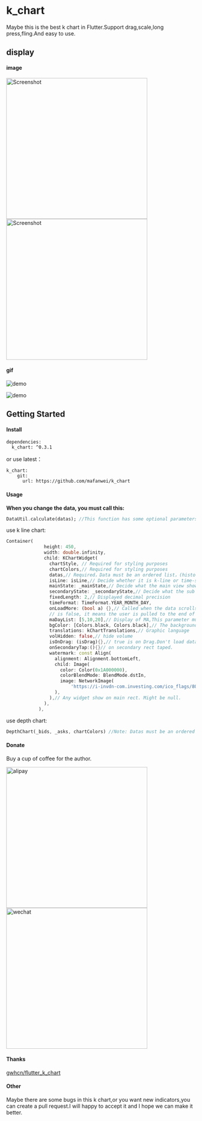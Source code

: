 # k_chart
Maybe this is the best k chart in Flutter.Support drag,scale,long press,fling.And easy to use.

## display

#### image

<img src="https://github.com/mafanwei/k_chart/blob/master/example/images/Screenshot1.jpg" width="375" alt="Screenshot"/>

<img src="https://github.com/mafanwei/k_chart/blob/master/example/images/Screenshot2.jpg" width="375" alt="Screenshot"/>

#### gif

![demo](https://github.com/mafanwei/k_chart/blob/master/example/images/demo.gif)

![demo](https://github.com/mafanwei/k_chart/blob/master/example/images/demo2.gif)

## Getting Started
#### Install
```
dependencies:
  k_chart: ^0.3.1
```
or use latest：
```
k_chart:
    git:
      url: https://github.com/mafanwei/k_chart
```
#### Usage

**When you change the data, you must call this:**
```dart
DataUtil.calculate(datas); //This function has some optional parameters: n is BOLL N-day closing price. k is BOLL param.
```

use k line chart:
```dart
Container(
              height: 450,
              width: double.infinity,
              child: KChartWidget(
                chartStyle, // Required for styling purposes
                chartColors,// Required for styling purposes
                datas,// Required，Data must be an ordered list，(history=>now)
                isLine: isLine,// Decide whether it is k-line or time-sharing
                mainState: _mainState,// Decide what the main view shows
                secondaryState: _secondaryState,// Decide what the sub view shows
                fixedLength: 2,// Displayed decimal precision
                timeFormat: TimeFormat.YEAR_MONTH_DAY,
                onLoadMore: (bool a) {},// Called when the data scrolls to the end. When a is true, it means the user is pulled to the end of the right side of the data. When a
                // is false, it means the user is pulled to the end of the left side of the data.
                maDayList: [5,10,20],// Display of MA,This parameter must be equal to DataUtil.calculate‘s maDayList
                bgColor: [Colors.black, Colors.black],// The background color of the chart is gradient
                translations: kChartTranslations,// Graphic language
                volHidden: false,// hide volume
                isOnDrag: (isDrag){},// true is on Drag.Don't load data while Draging.
                onSecondaryTap:(){}// on secondary rect taped.
                watermark: const Align(
                  alignment: Alignment.bottomLeft,
                  child: Image(
                    color: Color(0x1A000000),
                    colorBlendMode: BlendMode.dstIn,
                    image: NetworkImage(
                        'https://i-invdn-com.investing.com/ico_flags/80x80/v32/dogecoin.png'),
                  ),
                ),// Any widget show on main rect. Might be null.
              ),
            ),
```

use depth chart:
```dart
DepthChart(_bids, _asks, chartColors) //Note: Datas must be an ordered list，
```

#### Donate

Buy a cup of coffee for the author.

<img src="https://img-blog.csdnimg.cn/20181205161540134.jpg?x-oss-process=image/watermark,type_ZmFuZ3poZW5naGVpdGk,shadow_10,text_aHR0cHM6Ly9ibG9nLmNzZG4ubmV0L3F3ZTI1ODc4,size_16,color_FFFFFF,t_70" width="375" alt="alipay"/>
<img src="https://img-blog.csdnimg.cn/20181205162201519.jpg?x-oss-process=image/watermark,type_ZmFuZ3poZW5naGVpdGk,shadow_10,text_aHR0cHM6Ly9ibG9nLmNzZG4ubmV0L3F3ZTI1ODc4,size_16,color_FFFFFF,t_70" width="375" alt="wechat"/>

#### Thanks
[gwhcn/flutter_k_chart](https://github.com/gwhcn/flutter_k_chart)

#### Other
Maybe there are some bugs in this k chart,or you want new indicators,you can create a pull request.I will happy to accept it and I hope we can make it better.
